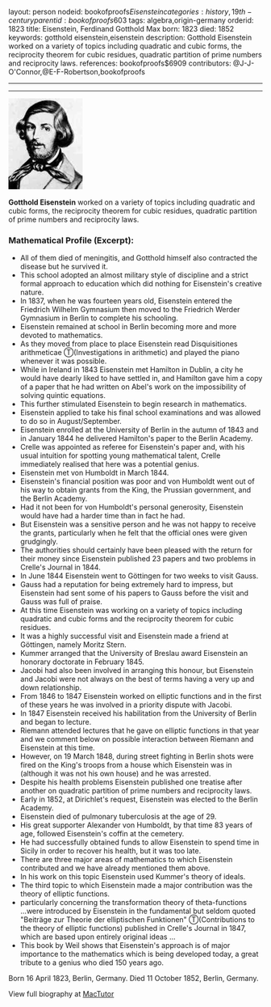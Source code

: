 layout: person
nodeid: bookofproofs$Eisenstein
categories: history,19th-century
parentid: bookofproofs$603
tags: algebra,origin-germany
orderid: 1823
title: Eisenstein, Ferdinand Gotthold Max
born: 1823
died: 1852
keywords: gotthold eisenstein,eisenstein
description: Gotthold Eisenstein worked on a variety of topics including quadratic and cubic forms, the reciprocity theorem for cubic residues, quadratic partition of prime numbers and reciprocity laws.
references: bookofproofs$6909
contributors: @J-J-O'Connor,@E-F-Robertson,bookofproofs

---



---

![Eisenstein.jpg](https://github.com/bookofproofs/bookofproofs.github.io/blob/main/_sources/_assets/images/portraits/Eisenstein.jpg?raw=true)

**Gotthold Eisenstein** worked on a variety of topics including quadratic and cubic forms, the reciprocity theorem for cubic residues, quadratic partition of prime numbers and reciprocity laws.

### Mathematical Profile (Excerpt):
* All of them died of meningitis, and Gotthold himself also contracted the disease but he survived it.
* This school adopted an almost military style of discipline and a strict formal approach to education which did nothing for Eisenstein's creative nature.
* In 1837, when he was fourteen years old, Eisenstein entered the Friedrich Wilhelm Gymnasium then moved to the Friedrich Werder Gymnasium in Berlin to complete his schooling.
* Eisenstein remained at school in Berlin becoming more and more devoted to mathematics.
* As they moved from place to place Eisenstein read Disquisitiones arithmeticae Ⓣ(Investigations in arithmetic) and played the piano whenever it was possible.
* While in Ireland in 1843 Eisenstein met Hamilton in Dublin, a city he would have dearly liked to have settled in, and Hamilton gave him a copy of a paper that he had written on Abel's work on the impossibility of solving quintic equations.
* This further stimulated Eisenstein to begin research in mathematics.
* Eisenstein applied to take his final school examinations and was allowed to do so in August/September.
* Eisenstein enrolled at the University of Berlin in the autumn of 1843 and in January 1844 he delivered Hamilton's paper to the Berlin Academy.
* Crelle was appointed as referee for Eisenstein's paper and, with his usual intuition for spotting young mathematical talent, Crelle immediately realised that here was a potential genius.
* Eisenstein met von Humboldt in March 1844.
* Eisenstein's financial position was poor and von Humboldt went out of his way to obtain grants from the King, the Prussian government, and the Berlin Academy.
* Had it not been for von Humboldt's personal generosity, Eisenstein would have had a harder time than in fact he had.
* But Eisenstein was a sensitive person and he was not happy to receive the grants, particularly when he felt that the official ones were given grudgingly.
* The authorities should certainly have been pleased with the return for their money since Eisenstein published 23 papers and two problems in Crelle's Journal in 1844.
* In June 1844 Eisenstein went to Göttingen for two weeks to visit Gauss.
* Gauss had a reputation for being extremely hard to impress, but Eisenstein had sent some of his papers to Gauss before the visit and Gauss was full of praise.
* At this time Eisenstein was working on a variety of topics including quadratic and cubic forms and the reciprocity theorem for cubic residues.
* It was a highly successful visit and Eisenstein made a friend at Göttingen, namely Moritz Stern.
* Kummer arranged that the University of Breslau award Eisenstein an honorary doctorate in February 1845.
* Jacobi had also been involved in arranging this honour, but Eisenstein and Jacobi were not always on the best of terms having a very up and down relationship.
* From 1846 to 1847 Eisenstein worked on elliptic functions and in the first of these years he was involved in a priority dispute with Jacobi.
* In 1847 Eisenstein received his habilitation from the University of Berlin and began to lecture.
* Riemann attended lectures that he gave on elliptic functions in that year and we comment below on possible interaction between Riemann and Eisenstein at this time.
* However, on 19 March 1848, during street fighting in Berlin shots were fired on the King's troops from a house which Eisenstein was in (although it was not his own house) and he was arrested.
* Despite his health problems Eisenstein published one treatise after another on quadratic partition of prime numbers and reciprocity laws.
* Early in 1852, at Dirichlet's request, Eisenstein was elected to the Berlin Academy.
* Eisenstein died of pulmonary tuberculosis at the age of 29.
* His great supporter Alexander von Humboldt, by that time 83 years of age, followed Eisenstein's coffin at the cemetery.
* He had successfully obtained funds to allow Eisenstein to spend time in Sicily in order to recover his health, but it was too late.
* There are three major areas of mathematics to which Eisenstein contributed and we have already mentioned them above.
* In his work on this topic Eisenstein used Kummer's theory of ideals.
* The third topic to which Eisenstein made a major contribution was the theory of elliptic functions.
* particularly concerning the transformation theory of theta-functions ...were introduced by Eisenstein in the fundamental but seldom quoted "Beiträge zur Theorie der elliptischen Funktionen" Ⓣ(Contributions to the theory of elliptic functions) published in Crelle's Journal in 1847, which are based upon entirely original ideas ...
* This book by Weil shows that Eisenstein's approach is of major importance to the mathematics which is being developed today, a great tribute to a genius who died 150 years ago.

Born 16 April 1823, Berlin, Germany. Died 11 October 1852, Berlin, Germany.

View full biography at [MacTutor](https://mathshistory.st-andrews.ac.uk/Biographies/Eisenstein/)
